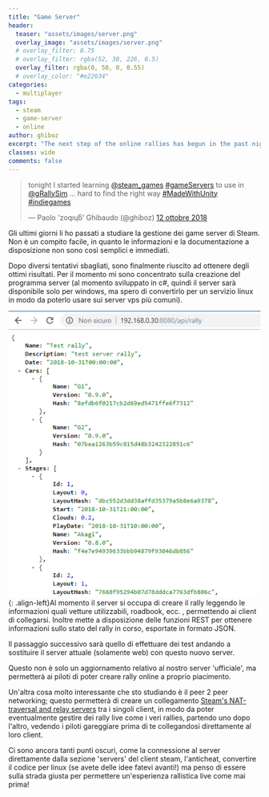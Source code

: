 ```yaml
---
title: "Game Server"
header:
  teaser: "assets/images/server.png"
  overlay_image: "assets/images/server.png"
  # overlay_filter: 0.75
  # overlay_filter: rgba(52, 38, 226, 0.5)
  overlay_filter: rgba(0, 50, 0, 0.55)
  # overlay_color: "#e22634"
categories:
  - multiplayer
tags:
  - steam
  - game-server
  - online
author: ghiboz
excerpt: "The next step of the online rallies has begun in the past nights"
classes: wide
comments: false
---
```


<blockquote class="twitter-tweet" data-lang="it"><p lang="en" dir="ltr">tonight I started learning <a href="https://twitter.com/steam_games?ref_src=twsrc%5Etfw">@steam_games</a> <a href="https://twitter.com/hashtag/gameServers?src=hash&amp;ref_src=twsrc%5Etfw">#gameServers</a> to use in <a href="https://twitter.com/gRallySim?ref_src=twsrc%5Etfw">@gRallySim</a> ... hard to find the right way <a href="https://twitter.com/hashtag/MadeWithUnity?src=hash&amp;ref_src=twsrc%5Etfw">#MadeWithUnity</a> <a href="https://twitter.com/hashtag/indiegames?src=hash&amp;ref_src=twsrc%5Etfw">#indiegames</a></p>&mdash; Paolo &#39;zoqıɥƃ&#39; Ghibaudo (@ghiboz) <a href="https://twitter.com/ghiboz/status/1050862131841814534?ref_src=twsrc%5Etfw">12 ottobre 2018</a></blockquote>
<script async src="https://platform.twitter.com/widgets.js" charset="utf-8"></script>

Gli ultimi giorni li ho passati a studiare la gestione dei game server di Steam.
Non è un compito facile, in quanto le informazioni e la documentazione a disposizione non sono così semplici e immediati.

Dopo diversi tentativi sbagliati, sono finalmente riuscito ad ottenere degli ottimi risultati. Per il momento mi sono concentrato sulla creazione del programma server (al momento sviluppato in c#, quindi il server sarà disponibile solo per windows, ma spero di convertirlo per un servizio linux in modo da poterlo usare sui server vps più comuni).

![webserver](/assets/images/webserver.png){: .align-left}Al momento il server si occupa di creare il rally leggendo le informazioni quali vetture utilizzabili, roadbook, ecc. , permettendo ai client di collegarsi. Inoltre mette a disposizione delle funzioni REST per ottenere informazioni sullo stato del rally in corso, esportate in formato JSON.

Il passaggio successivo sarà quello di effettuare dei test andando a sostituire il server attuale
(solamente web) con questo nuovo server.

Questo non è solo un aggiornamento relativo al nostro server 'ufficiale', ma permetterà ai piloti
di poter creare rally online a proprio piacimento.

Un'altra cosa molto interessante che sto studiando è il peer 2 peer networking; questo permetterà di creare un collegamento [Steam's NAT-traversal and relay servers](https://partner.steamgames.com/doc/features/multiplayer/networking) tra i singoli client, in modo da poter eventualmente gestire dei rally live come i veri rallies, partendo uno dopo l'altro, vedendo i piloti gareggiare prima di te collegandosi direttamente al loro client.

Ci sono ancora tanti punti oscuri, come la connessione al server direttamente dalla sezione 'servers' del client steam, l'anticheat, convertire il codice per linux (se avete delle idee fatevi avanti!) ma penso di essere sulla strada giusta per permettere un'esperienza rallistica live come mai prima!
